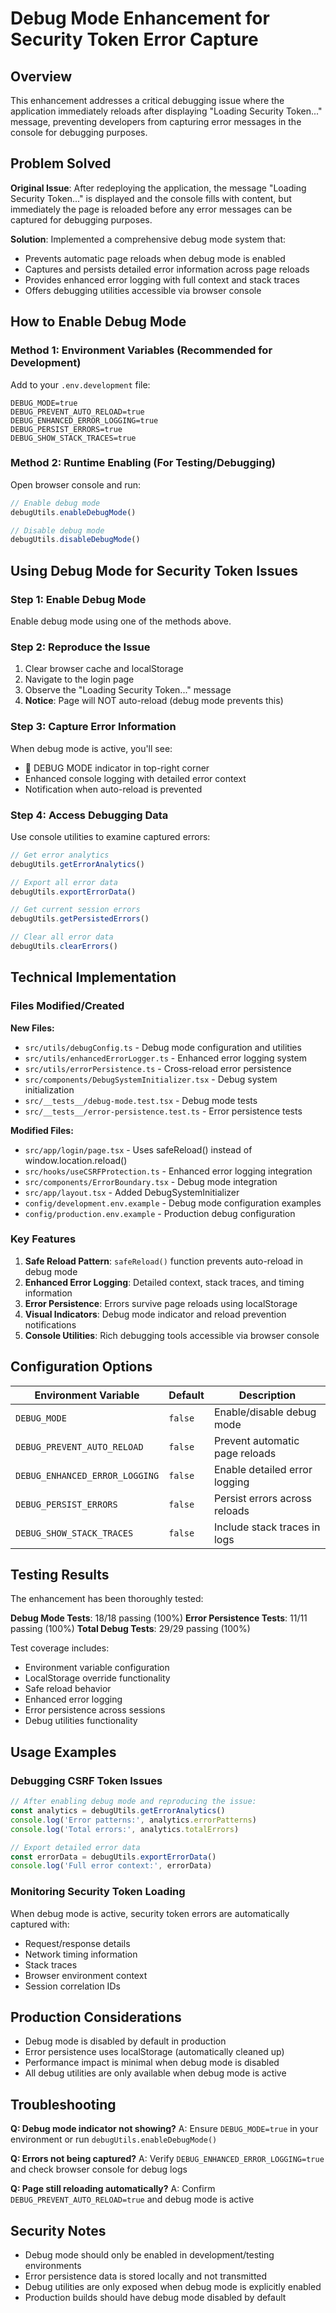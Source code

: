 # Debug Mode Enhancement for Security Token Error Capture

## Overview

This enhancement addresses a critical debugging issue where the application immediately reloads after displaying "Loading Security Token..." message, preventing developers from capturing error messages in the console for debugging purposes.

## Problem Solved

**Original Issue**: After redeploying the application, the message "Loading Security Token..." is displayed and the console fills with content, but immediately the page is reloaded before any error messages can be captured for debugging purposes.

**Solution**: Implemented a comprehensive debug mode system that:
- Prevents automatic page reloads when debug mode is enabled
- Captures and persists detailed error information across page reloads
- Provides enhanced error logging with full context and stack traces
- Offers debugging utilities accessible via browser console

## How to Enable Debug Mode

### Method 1: Environment Variables (Recommended for Development)

Add to your `.env.development` file:
```env
DEBUG_MODE=true
DEBUG_PREVENT_AUTO_RELOAD=true
DEBUG_ENHANCED_ERROR_LOGGING=true
DEBUG_PERSIST_ERRORS=true
DEBUG_SHOW_STACK_TRACES=true
```

### Method 2: Runtime Enabling (For Testing/Debugging)

Open browser console and run:
```javascript
// Enable debug mode
debugUtils.enableDebugMode()

// Disable debug mode
debugUtils.disableDebugMode()
```

## Using Debug Mode for Security Token Issues

### Step 1: Enable Debug Mode
Enable debug mode using one of the methods above.

### Step 2: Reproduce the Issue
1. Clear browser cache and localStorage
2. Navigate to the login page
3. Observe the "Loading Security Token..." message
4. **Notice**: Page will NOT auto-reload (debug mode prevents this)

### Step 3: Capture Error Information
When debug mode is active, you'll see:
- 🐛 DEBUG MODE indicator in top-right corner
- Enhanced console logging with detailed error context
- Notification when auto-reload is prevented

### Step 4: Access Debugging Data
Use console utilities to examine captured errors:
```javascript
// Get error analytics
debugUtils.getErrorAnalytics()

// Export all error data
debugUtils.exportErrorData()

// Get current session errors
debugUtils.getPersistedErrors()

// Clear all error data
debugUtils.clearErrors()
```

## Technical Implementation

### Files Modified/Created

**New Files:**
- `src/utils/debugConfig.ts` - Debug mode configuration and utilities
- `src/utils/enhancedErrorLogger.ts` - Enhanced error logging system
- `src/utils/errorPersistence.ts` - Cross-reload error persistence
- `src/components/DebugSystemInitializer.tsx` - Debug system initialization
- `src/__tests__/debug-mode.test.tsx` - Debug mode tests
- `src/__tests__/error-persistence.test.ts` - Error persistence tests

**Modified Files:**
- `src/app/login/page.tsx` - Uses safeReload() instead of window.location.reload()
- `src/hooks/useCSRFProtection.ts` - Enhanced error logging integration
- `src/components/ErrorBoundary.tsx` - Debug mode integration
- `src/app/layout.tsx` - Added DebugSystemInitializer
- `config/development.env.example` - Debug mode configuration examples
- `config/production.env.example` - Production debug configuration

### Key Features

1. **Safe Reload Pattern**: `safeReload()` function prevents auto-reload in debug mode
2. **Enhanced Error Logging**: Detailed context, stack traces, and timing information
3. **Error Persistence**: Errors survive page reloads using localStorage
4. **Visual Indicators**: Debug mode indicator and reload prevention notifications
5. **Console Utilities**: Rich debugging tools accessible via browser console

## Configuration Options

| Environment Variable | Default | Description |
|---------------------|---------|-------------|
| `DEBUG_MODE` | `false` | Enable/disable debug mode |
| `DEBUG_PREVENT_AUTO_RELOAD` | `false` | Prevent automatic page reloads |
| `DEBUG_ENHANCED_ERROR_LOGGING` | `false` | Enable detailed error logging |
| `DEBUG_PERSIST_ERRORS` | `false` | Persist errors across reloads |
| `DEBUG_SHOW_STACK_TRACES` | `false` | Include stack traces in logs |

## Testing Results

The enhancement has been thoroughly tested:

**Debug Mode Tests**: 18/18 passing (100%)
**Error Persistence Tests**: 11/11 passing (100%)
**Total Debug Tests**: 29/29 passing (100%)

Test coverage includes:
- Environment variable configuration
- LocalStorage override functionality
- Safe reload behavior
- Enhanced error logging
- Error persistence across sessions
- Debug utilities functionality

## Usage Examples

### Debugging CSRF Token Issues
```javascript
// After enabling debug mode and reproducing the issue:
const analytics = debugUtils.getErrorAnalytics()
console.log('Error patterns:', analytics.errorPatterns)
console.log('Total errors:', analytics.totalErrors)

// Export detailed error data
const errorData = debugUtils.exportErrorData()
console.log('Full error context:', errorData)
```

### Monitoring Security Token Loading
When debug mode is active, security token errors are automatically captured with:
- Request/response details
- Network timing information
- Stack traces
- Browser environment context
- Session correlation IDs

## Production Considerations

- Debug mode is disabled by default in production
- Error persistence uses localStorage (automatically cleaned up)
- Performance impact is minimal when debug mode is disabled
- All debug utilities are only available when debug mode is active

## Troubleshooting

**Q: Debug mode indicator not showing?**
A: Ensure `DEBUG_MODE=true` in your environment or run `debugUtils.enableDebugMode()`

**Q: Errors not being captured?**
A: Verify `DEBUG_ENHANCED_ERROR_LOGGING=true` and check browser console for debug logs

**Q: Page still reloading automatically?**
A: Confirm `DEBUG_PREVENT_AUTO_RELOAD=true` and debug mode is active

## Security Notes

- Debug mode should only be enabled in development/testing environments
- Error persistence data is stored locally and not transmitted
- Debug utilities are only exposed when debug mode is explicitly enabled
- Production builds should have debug mode disabled by default
